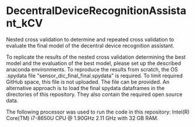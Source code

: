 # DecentralDeviceRecognitionAssistant_kCV
Nested cross validation to determine and repeated cross validation to evaluate the final model of the decentral device recognition assistant. 

To replicate the results of the nested cross validation determining the best model and the evaluation of the best model, please set up the described anaconda environments. 
To reproduce the results from scratch, the OS .spydata file "sensor_dic_final_final.spydata" is required. To limit required GitHub space, this file is not uploaded. The file can be provided.
An alternative approach is to load the final spydata dataframes in the directories of this repository. They also contain the required open source data.

The following processor was used to run the code in this repository: Intel(R) Core(TM) i7-8650U CPU @ 1.90GHz   2.11 GHz with 32 GB RAM.
